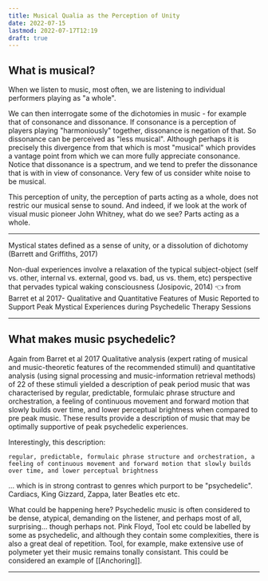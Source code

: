 ```yaml
---
title: Musical Qualia as the Perception of Unity
date: 2022-07-15
lastmod: 2022-07-17T12:19
draft: true
---
```


## What is musical?

When we listen to music, most often, we are listening to individual performers playing as "a whole".  

We can then interrogate some of the dichotomies in music - for example that of consonance and dissonance. If consonance is a perception of players playing "harmoniously" together, dissonance is negation of that.  So dissonance can be perceived as "less musical".  Although perhaps it is precisely this divergence from that which is most "musical" which provides a vantage point from which we can more fully appreciate consonance.  Notice that dissonance is a spectrum, and we tend to prefer the dissonance that is with in view of consonance.  Very few of us consider white noise to be musical.

This perception of unity, the perception of parts acting as a whole, does not restric our musical sense to sound.  And indeed, if we look at the work of visual music pioneer John Whitney, what do we see?  Parts acting as a whole.


---

Mystical states defined as a sense of unity, or a dissolution of dichotomy (Barrett and Griffiths, 2017)

Non-dual experiences involve a relaxation of the typical subject-object (self vs. other, internal vs. external, good vs. bad, us vs. them, etc) perspective that pervades typical waking consciousness (Josipovic, 2014) 👈 from Barret et al 2017- Qualitative and Quantitative Features of Music Reported to Support Peak Mystical Experiences during Psychedelic Therapy Sessions


---

## What makes music psychedelic?

Again from Barret et al 2017
Qualitative analysis (expert rating of musical and music-theoretic features of the recommended stimuli) and quantitative analysis (using signal processing and music-information retrieval methods) of 22 of these stimuli yielded a description of peak period music that was characterised by regular, predictable, formulaic phrase structure and orchestration, a feeling of continuous movement and forward motion that slowly builds over time, and lower perceptual brightness when compared to pre peak music. These results provide a description of music that may be optimally supportive of peak psychedelic experiences.

Interestingly, this description: 

```
regular, predictable, formulaic phrase structure and orchestration, a feeling of continuous movement and forward motion that slowly builds over time, and lower perceptual brightness
```

... which is in strong contrast to genres which purport to be "psychedelic".  Cardiacs, King Gizzard, Zappa, later Beatles etc etc.

What could be happening here?  Psychedelic music is often considered to be dense, atypical, demanding on the listener, and perhaps most of all, surprising... though perhaps not. Pink Floyd, Tool etc could be labelled by some as psychedelic, and although they contain some complexities, there is also a great deal of repetition.  Tool, for example, make extensive use of polymeter yet their music remains tonally consistant.  This could be considered an example of [[Anchoring]].   

---




